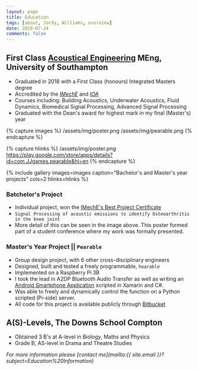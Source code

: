 ```yaml
---
layout: page
title: Education
tags: [about, Jordy, Williams, overview]
date: 2019-07-24
comments: false
---
```


## First Class [Acoustical Engineering](https://www.southampton.ac.uk/engineering/undergraduate/courses/acoustical_engineering/h722_meng_acoustical_engineering.page) MEng, University of Southampton
* Graduated in 2018 with a First Class (honours) Integrated Masters degree
* Accredited by the *[IMechE](https://www.imeche.org)* and *[IOA](https://www.ioa.org.uk/)*
* Courses including: Building Acoustics, Underwater Acoustics, Fluid Dynamics, Biomedical Signal Processing, Advanced Signal Processing
* Graduated with the Dean's award for highest mark in my final (Master's) year

{% capture images %}
    /assets/img/poster.png
    /assets/img/pearable.png
{% endcapture %}

{% capture hlinks %}
    /assets/img/poster.png
    https://play.google.com/store/apps/details?id=com.JJgames.pearable&hl=en
{% endcapture %}

{% include gallery images=images caption="Bachelor's and Master's year projects" cols=2 hlinks=hlinks %}

### Batchelor's Project
* Individual project, won the [IMechE's Best Project Certificate](https://www.imeche.org/careers-education/scholarships-and-awards/awards-a-c/best-project-certificate) 
* `Signal Processing of acoustic emissions to identify Osteoarthritis in the knee joint`
* More detail of this can be seen in the image above. This poster formed part of a student conference where my work was formally presented.

### Master's Year Project || `Pearable`
* Group design project, with 6 other cross-disciplinary engineers
* Designed, built and tested a freely programmable, `hearable`
* Implemented on a Raspberry Pi 3B
* I took the lead in A2DP Bluetooth Audio Transfer as well as writing an [Android Smartphone Application](https://play.google.com/store/apps/details?id=com.JJgames.pearable&hl=en) scripted in Xamarin and C#.
* Was able to freely and dynamically control the function on a Python scripted (Pi-side) server.
* All code for this project is available publicly through [Bitbucket](https://bitbucket.org/hearablegdp/pearable-gdp-code/src)

## A(S)-Levels, The Downs School Compton
* Obtained 3 B's at A-level in Biology, Maths and Physics
* Grade B, AS-level in Drama and Theatre Studies

_For more information please [contact me](mailto:{{ site.email }}?subject=Education%20Information)_